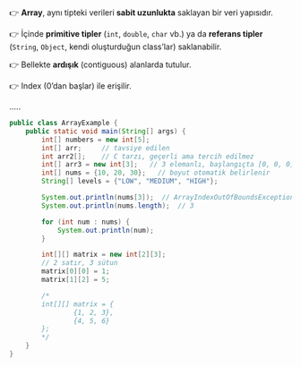 👉 **Array**, aynı tipteki verileri **sabit uzunlukta** saklayan bir veri yapısıdır.

👉 İçinde **primitive tipler** (`int`, `double`, `char` vb.) ya da **referans tipler** (`String`, `Object`, kendi oluşturduğun class’lar) saklanabilir.

👉 Bellekte **ardışık** (contiguous) alanlarda tutulur.

👉 Index (0’dan başlar) ile erişilir.

.....

```java
public class ArrayExample {
    public static void main(String[] args) {
        int[] numbers = new int[5];
        int[] arr;     // tavsiye edilen
        int arr2[];    // C tarzı, geçerli ama tercih edilmez
        int[] arr3 = new int[3];   // 3 elemanlı, başlangıçta [0, 0, 0]
        int[] nums = {10, 20, 30};   // boyut otomatik belirlenir
        String[] levels = {"LOW", "MEDIUM", "HIGH"};

        System.out.println(nums[3]);  // ArrayIndexOutOfBoundsException
        System.out.println(nums.length);  // 3

        for (int num : nums) {
            System.out.println(num);
        }

        int[][] matrix = new int[2][3];
        // 2 satır, 3 sütun
        matrix[0][0] = 1;
        matrix[1][2] = 5;

        /*
        int[][] matrix = {
                {1, 2, 3},
                {4, 5, 6}
        };
        */
    }
}
```